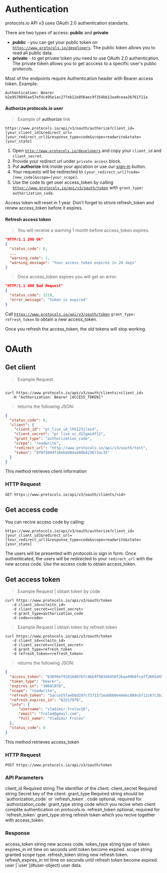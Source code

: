 # Authentication
protocols.io API v3 uses OAuth 2.0 authentication standarts.

There are two types of access: **public** and **private**

* **public** - you can get your public token on [`https://www.protocols.io/developers`](https://www.protocols.io/developers). The public token allows you to read all public data.
* **private** - to get private token you need to use OAuth 2.0 authentication. The private token allows you to get acccess to a specific user's public protocols.

<!-- <aside class="notice">
We support 2 scopes under OAuth: <code>read</code> and <code>readwrite</code>. With <code>public</code> token you will be able to use inly <code>read</code> scope, but with <code>private</code> token you will be able to give access to user data;
</aside> -->

Most of the endpoints require Authentication header with Bearer access token. Example:

`Authentication: Bearer b2e9570895ae57efdc495e1ac27feb12e856aec9f354bb12aa0ceaa3b761f11a`

#### Authorize protocols.io user

> Example of **authorize** link

```
https://www.protocols.io/api/v3/oauth/authorize?client_id=[your_client_id]&redirect_url=[your_redirect_url]&response_type=code&scope=readwrite&state=[your_state]
```

1. Open [`http://www.protocols.io/developers`](https://www.protocols.io/developers) and copy your `client_id` and `client_secret`.
2. Provide your redirect url under `private access` block.
3. Put **authorize** link inside your apication or use our [sign-in](#sign-in-button) button.
4. Your requests will be redirected to `[your_redirect_url]?code=[new_code]&scope=[your_scope]`.
5. Use the code to get user access_token by calling [`https://www.protocols.io/api/v3/oauth/token`](#get-access-token) with `grant_type: authorization_code`.

<aside class="notice">
Access token will reset in 1 year. Don't forget to strore refresh_token and renew access_token before it expires.
</aside>

#### Refresh access token
> You will receive a warning 1 month before access_token expires.

```json
"HTTP/1.1 200 Ok"
{
  "status_code": 0,
  ...
  "warning_code": 1,
  "warning_message": "Your access token expires in 24 days"
}
```

> Once access_token expires you will get an error:

```json
"HTTP/1.1 400 Bad Request"
{
  "status_code": 1219,
  "error_message": "token is expired"
}
```

Call [`https://www.protocols.io/api/v3/oauth/token`](#get-access-token) `grant_type: refresh_token` to obtain a new access_token.

<aside class="warning">
Once you refresh the access_token, the old tokens will stop working. 
</aside>


# OAuth

## Get client

> Example Request

```curl

curl https://www.protocols.io/api/v3/oauth/clients/<client_id>
   -H "Authorization: Bearer [ACCESS_TOKEN]"
```

> returns the following JSON:

```json
{
  "status_code": 0,
  "client": {
    "client_id": "pr_live_id_lhk123jlasd",
    "client_secret": "pr_live_sc_d12gasdf12",
    "grant_type": "authorization_code",
    "scope": "readwrite",
    "redirect_url": "http://www.protocols.io/api/v3/oauth/test",
    "token": "8f0f5044f18ebdd0da480b423673ac35"
  }
}
```

This method retrieves client information

### HTTP Request

`GET https://www.protocols.io/api/v3/oauth/clients/<id>`

## Get access code

You can recive access code by calling:

`https://www.protocols.io/api/v3/oauth/authorize?client_id=[your_client_id]&redirect_url=[tour_redirect_url]&response_type=code&scope=readwrite&state=[your_state]`

The users will be presented with protocols.io sign in form. Once authenticated, the users will be redirected to your `redirect_url` with the new access code. Use the access code to obtain access_token.

## Get access token

> Example Request | obtain token by code

```curl
curl https://www.protocols.io/api/v3/oauth/token
   -d client_id=<cleitn_id>
   -d client_secret=<client_secret>
   -d grant_type=authorization_code
   -d code=<code>
```

> Example Request | obtain token by refresh token

```curl
curl https://www.protocols.io/api/v3/oauth/token
   -d client_id=<cleitn_id>
   -d client_secret=<client_secret>
   -d grant_type=refresh_token
   -d refresh_token=<refresh_token>
```

> returns the following JSON:

```json
{
  "access_token": "b3656ef91016d67bfc4bb9f983d4450f2baa99b0fca7f2665d456cc14e5d1441",
  "token_type": "bearer",
  "expires_in": "30681976",
  "scope": "readwrite",
  "refresh_token": "5acce557aebbd287cf371371ead660e44ebc889cb711c67c3b25b9af2beb0184",
  "refresh_expires_in": "62217976",
  "info": {
      "username": "vladimir-frolov10",
      "email": "frolad@gmail.com",
      "full_name": "Vladimir Frolov"
  },
  "status_code": 0
}
```


This method retrieves access_token

### HTTP Request

`POST https://www.protocols.io/api/v3/oauth/token`


### API Parameters

<params>
  <item>
    <parameter>
      client_id
      <yellow>Required</yellow>
      <type>string</type>
    </parameter>
    <desc>
      The identifier of the client.
    </desc>
  </item>
  <item>
    <parameter>
      client_secret
      <yellow>Required</yellow>
      <type>string</type>
    </parameter>
    <desc>
      Secret key of the client.
    </desc>
  </item>
  <item>
    <parameter>
      grant_type
      <yellow>Required</yellow>
      <type>string</type>
    </parameter>
    <desc>
      should be `authorization_code` or `refresh_token`.
    </desc>
  </item>
  <item>
    <parameter>
      code
      <gray>optional, required for `authorization_code` grant_type</gray>
      <type>string</type>
    </parameter>
    <desc>
      code which you recive when client complite authentication on protocols.io.
    </desc>
  </item>
  <item>
    <parameter>
      refresh_token
      <gray>optional, required for `refresh_token` grant_type</gray>
      <type>string</type>
    </parameter>
    <desc>
      refresh token which you recive together with access_token.
    </desc>
  </item>
</params>

### Response

<params>
  <item>
    <parameter>
      access_token 
      <gray>string</grat>
    </parameter>
    <desc>
      new access code.
    </desc>
  </item>
  <item>
    <parameter>
      token_type 
      <gray>string</grat>
    </parameter>
    <desc>
      type of token.
    </desc>
  </item>
  <item>
    <parameter>
      expires_in 
      <gray>int</grat>
    </parameter>
    <desc>
      time on seconds until token become expired.
    </desc>
  </item>
  <item>
    <parameter>
      scope 
      <gray>string</grat>
    </parameter>
    <desc>
      granted scope type.
    </desc>
  </item> 
  <item>
    <parameter>
      refresh_token 
      <gray>string</grat>
    </parameter>
    <desc>
      new refresh token.
    </desc>
  </item>
  <item>
    <parameter>
      refresh_expires_in 
      <gray>int</grat>
    </parameter>
    <desc>
      time on seconds until refresh token become expired.
    </desc>
  </item>
  <item>
    <parameter>
      user 
      <gray>[`user`](#user-object)</grat>
    </parameter>
    <desc>
      user data.
    </desc>
  </item>
</params>